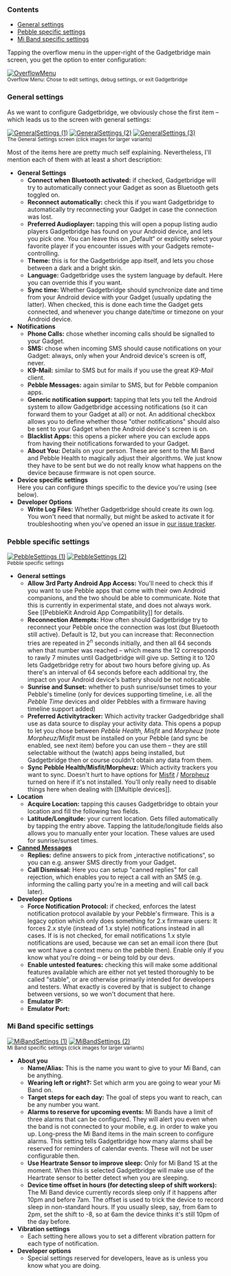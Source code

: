 ### Contents
* [General settings](#general-settings)
* [Pebble specific settings](#pebble-specific-settings)
* [Mi Band specific settings](#mi-band-specific-settings)

Tapping the overflow menu in the upper-right of the Gadgetbridge main screen, you get the option to enter configuration:

[![OverflowMenu](https://i.imgur.com/XBZGxkVm.png)](https://i.imgur.com/XBZGxkV.png)  
<sup>Overflow Menu: Chose to edit settings, debug settings, or exit Gadgetbridge</sup>

### General settings
As we want to configure Gadgetbridge, we obviously chose the first item – which leads us to the screen with general settings:

[![GeneralSettings (1)](https://i.imgur.com/AKDMGs0m.png)](https://i.imgur.com/AKDMGs0.png) [![GeneralSettings (2)](https://i.imgur.com/kIm58q3m.png)](https://i.imgur.com/kIm58q3.png) [![GeneralSettings (3)](https://i.imgur.com/3xAZiBcm.png)](https://i.imgur.com/3xAZiBc.png)  
<sup>The General Settings screen (click images for larger variants)</sup>

Most of the items here are pretty much self explaining. Nevertheless, I'll mention each of them with at least a short description:

* **General Settings**
  * **Connect when Bluetooth activated:** if checked, Gadgetbridge will try to automatically connect your Gadget as soon as Bluetooth gets toggled on.
  * **Reconnect automatically:** check this if you want Gadgetbridge to automatically try reconnecting your Gadget in case the connection was lost.
  * **Preferred Audioplayer:** tapping this will open a popup listing audio players Gadgetbridge has found on your Android device, and lets you pick one. You can leave this on „Default“ or explicitly select your favorite player if you encounter issues with your Gadgets remote-controlling.
  * **Theme:** this is for the Gadgetbridge app itself, and lets you chose between a dark and a bright skin.
  * **Language:** Gadgetbridge uses the system language by default. Here you can override this if you want.
  * **Sync time:** Whether Gadgetbridge should synchronize date and time from your Android device with your Gadget (usually updating the latter). When checked, this is done each time the Gadget gets connected, and whenever you change date/time or timezone on your Android device.
* **Notifications**
  * **Phone Calls:** chose whether incoming calls should be signalled to your Gadget.
  * **SMS:** chose when incoming SMS should cause notifications on your Gadget: always, only when your Android device's screen is off, never.
  * **K9-Mail:** similar to SMS but for mails if you use the great *K9-Mail* client.
  * **Pebble Messages:** again similar to SMS, but for Pebble companion apps.
  * **Generic notification support:** tapping that lets you tell the Android system to allow Gadgetbridge accessing notifications (so it can forward them to your Gadget at all) or not. An additional checkbox allows you to define whether those "other notifications" should also be sent to your Gadget when the Android device's screen is on.
  * **Blacklist Apps:** this opens a picker where you can exclude apps from having their notifications forwarded to your Gadget.
  * **About You:** Details on your person. These are sent to the Mi Band and Pebble Health to magically adjust their algorithms. We just know they have to be sent but we do not really know what happens on the device because firmware is not open source.
* **Device specific settings**  
  Here you can configure things specific to the device you're using (see below).
* **Developer Options**
  * **Write Log Files:** Whether Gadgetbridge should create its own log. You won't need that normally, but might be asked to activate it for troubleshooting when you've opened an issue in [our issue tracker](/Freeyourgadget/Gadgetbridge/issues).


### Pebble specific settings
[![PebbleSettings (1)](https://i.imgur.com/SRIEZYvm.png)](https://i.imgur.com/SRIEZYv.png) [![PebbleSettings (2)](https://i.imgur.com/eEJ5caxm.png)](https://i.imgur.com/eEJ5cax.png)  
<sup>Pebble specific settings</sup>

* **General settings**
  * **Allow 3rd Party Android App Access:** You'll need to check this if you want to use Pebble apps that come with their own Android companions, and the two should be able to communicate. Note that this is currently in experimental state, and does not always work. See [[PebbleKit Android App Compatibility]] for details.
  * **Reconnection Attempts:** How often should Gadgetbridge try to reconnect your Pebble once the connection was lost (but Bluetooth still active). Default is 12, but you can increase that: Reconnection tries are repeated in 2<sup>n</sup> seconds initially, and then all 64 seconds when that number was reached – which means the 12 corresponds to rawly 7 minutes until Gadgetbridge will give up. Setting it to 120 lets Gadgetbridge retry for about two hours before giving up. As there's an interval of 64 seconds before each additional try, the impact on your Android device's battery should be not noticable.
  * **Sunrise and Sunset:** whether to push sunrise/sunset times to your Pebble's timeline (only for devices supporting timeline, i.e. all the *Pebble Time* devices and older Pebbles with a firmware having timeline support added)
  * **Preferred Activitytracker:** Which activity tracker Gadgedbridge shall use as data source to display your activity data. This opens a popup to let you chose between *Pebble Health,* *Misfit* and *Morpheuz* (note *Morpheuz/Misfit* must be installed on your Pebble (and sync be enabled, see next item) before you can use them – they are still selectable without the (watch) apps being installed, but Gadgetbridge then or course couldn't obtain any data from them.
  * **Sync Pebble Health/Misfit/Morpheuz:** Which activity trackers you want to sync. Doesn't hurt to have options for [Misfit](https://help.getpebble.com/customer/portal/articles/1710334-misfit) / [Morpheuz](https://github.com/JamesFowler42/morpheuz20) turned on here if it's not installed. You'll only really need to disable things here when dealing with [[Multiple devices]].
* **Location**
  * **Acquire Location:** tapping this causes Gadgetbridge to obtain your location and fill the following two fields.
  * **Latitude/Longitude:** your current location. Gets filled automatically by tapping the entry above. Tapping the latitude/longitude fields also allows you to manually enter your location. These values are used for sunrise/sunset times.
* **[Canned Messages](https://github.com/Freeyourgadget/Gadgetbridge/wiki/Calls-and-SMS#configure-canned-replies)**
  * **Replies:** define answers to pick from „interactive notifications“, so you can e.g. answer SMS directly from your Gadget.
  * **Call Dismissal:** Here you can setup "canned replies" for call rejection, which enables you to reject a call with an SMS (e.g. informing the calling party you're in a meeting and will call back later).
* **Developer Options**
  * **Force Notification Protocol:** if checked, enforces the latest notification protocol available by your Pebble's firmware. This is a legacy option which only does something for 2.x firmware users: It forces 2.x style (instead of 1.x style) notifications instead in all cases. If is is not checked, for email notifications 1.x style notifications are used, because we can set an email icon there (but we wont have a context menu on the pebble then). Enable only if you know what you're doing – or being told by our devs.
  * **Enable untested features:** checking this will make some additional features available which are either not yet tested thoroughly to be called "stable", or are otherwise primarily intended for developers and testers. What exactly is covered by that is subject to change between versions, so we won't document that here.
  * **Emulator IP:**
  * **Emulator Port:**


### Mi Band specific settings
[![MiBandSettings (1)](https://i.imgur.com/NJA87grm.png)](https://i.imgur.com/NJA87gr.png) [![MiBandSettings (2)](https://i.imgur.com/TzW42fTm.png)](https://i.imgur.com/TzW42fT.png)  
<sup>Mi Band specific settings (click images for larger variants)</sup>

* **About you**
  * **Name/Alias:** This is the name you want to give to your Mi Band, can be anything.
  * **Wearing left or right?:** Set which arm you are going to wear your Mi Band on.
  * **Target steps for each day:** The goal of steps you want to reach, can be any number you want.
  * **Alarms to reserve for upcoming events:** Mi Bands have a limit of three alarms that can be configured. They will alert you even when the band is not connected to your mobile, e.g. in order to wake you up. Long-press the Mi Band items in the main screen to configure alarms. This setting tells Gadgetbridge how many alarms shall be reserved for reminders of calendar events. These will not be user configurable then.
  * **Use Heartrate Sensor to improve sleep:** Only for Mi Band 1S at the moment. When this is selected Gadgetbridge will make use of the Heartrate sensor to better detect when you are sleeping. 
  * **Device time offset in hours (for detecting sleep of shift workers):** The Mi Band device currently records sleep only if it happens after 10pm and before 7am. The offset is used to trick the device to record sleep in non-standard hours. If you usually sleep, say, from 6am to 2pm, set the shift to -8, so at 6am the device thinks it's still 10pm of the day before.
* **Vibration settings**
  * Each setting here allows you to set a different vibration pattern for each type of notification.
* **Developer options**
  * Special settings reserved for developers, leave as is unless you know what you are doing.